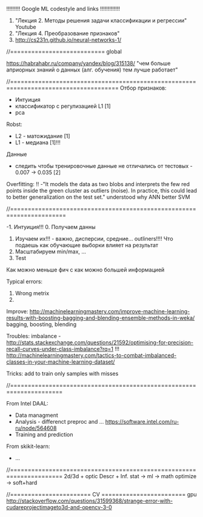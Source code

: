 !!!!!!!!! Google ML codestyle and links !!!!!!!!!!!!!

1. "Лекция 2. Методы решения задачи классификации и регрессии" Youtube
2. "Лекция 4. Преобразование признаков" 
3. http://cs231n.github.io/neural-networks-1/

//=========================== global 

https://habrahabr.ru/company/yandex/blog/315138/
"чем больше априорных знаний о данных (алг. обучения) тем лучше работает"

//=====================================================================================
Отбор признаков:
- Интуиция
- классификатор с регулизацией L1 [1]
- pca

Robst:
- L2 - матожидание [1]
- L1 - медиана [1]!!!

Данные
- следить чтобы тренировочные данные не отличались от тестовых - 0.007 -> 0.035 [2]

Overfitting:
!! -"It models the data as two blobs and interprets the few red points inside the green cluster as outliers (noise). 
In practice, this could lead to better generalization on the test set." understood why ANN better SVM

//======================================================================

-1. Интуиция!!!
0. Получаем данны
1. Изучаем их!!! - важно, дисперсии, средние... outliners!!!!
Что подаешь как обучающие выборки влияет на результат
2. Масштабируем min/max, ...
3. Test

Как можно меньше фич с как можно большей информацией


Typical errors:
1. Wrong metrix
2.


Improve:
http://machinelearningmastery.com/improve-machine-learning-results-with-boosting-bagging-and-blending-ensemble-methods-in-weka/
bagging, boosting, blending

Troubles:
imbalance - http://stats.stackexchange.com/questions/21592/optimising-for-precision-recall-curves-under-class-imbalance?rq=1
!!! http://machinelearningmastery.com/tactics-to-combat-imbalanced-classes-in-your-machine-learning-dataset/

Tricks:
add to train only samples with misses

//=====================================================================

From Intel DAAL:
- Data managment
- Analysis - differenct preproc and ...
https://software.intel.com/ru-ru/node/564608
- Training and prediction

From skikit-learn:
- ...

//=====================================================================
2d/3d + optic
Descr + Inf. stat -> ml -> math optimize -> soft+hard


//======================= CV ========================
gpu
http://stackoverflow.com/questions/31599368/strange-error-with-cudareprojectimageto3d-and-opencv-3-0
